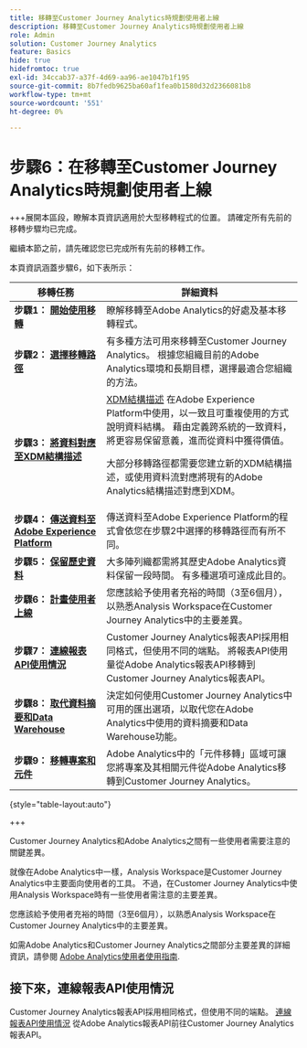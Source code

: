 ```yaml
---
title: 移轉至Customer Journey Analytics時規劃使用者上線
description: 移轉至Customer Journey Analytics時規劃使用者上線
role: Admin
solution: Customer Journey Analytics
feature: Basics
hide: true
hidefromtoc: true
exl-id: 34ccab37-a37f-4d69-aa96-ae1047b1f195
source-git-commit: 8b7fedb9625ba60af1fea0b1580d32d2366081b8
workflow-type: tm+mt
source-wordcount: '551'
ht-degree: 0%

---
```


# 步驟6：在移轉至Customer Journey Analytics時規劃使用者上線

+++展開本區段，瞭解本頁資訊適用於大型移轉程式的位置。 請確定所有先前的移轉步驟均已完成。

繼續本節之前，請先確認您已完成所有先前的移轉工作。

本頁資訊涵蓋步驟6，如下表所示：

| 移轉任務 | 詳細資料 |
|---------|----------|
| **步驟1： [開始使用移轉](/help/getting-started/cja-migration/cja-migration-getstarted.md)** | 瞭解移轉至Adobe Analytics的好處及基本移轉程式。 |
| **步驟2： [選擇移轉路徑](/help/getting-started/cja-migration/cja-migration-path.md)** | 有多種方法可用來移轉至Customer Journey Analytics。 根據您組織目前的Adobe Analytics環境和長期目標，選擇最適合您組織的方法。 |
| **步驟3： [將資料對應至XDM結構描述](/help/getting-started/cja-migration/cja-migration-xdm.md)** | [XDM結構描述](https://experienceleague.adobe.com/en/docs/experience-platform/xdm/home#xdm-schemas) 在Adobe Experience Platform中使用，以一致且可重複使用的方式說明資料結構。 藉由定義跨系統的一致資料，將更容易保留意義，進而從資料中獲得價值。<p>大部分移轉路徑都需要您建立新的XDM結構描述，或使用資料流對應將現有的Adobe Analytics結構描述對應到XDM。</p> |
| **步驟4： [傳送資料至Adobe Experience Platform](/help/getting-started/cja-migration/cja-migration-send-to-platform.md)** | 傳送資料至Adobe Experience Platform的程式會依您在步驟2中選擇的移轉路徑而有所不同。 |
| **步驟5： [保留歷史資料](/help/getting-started/cja-migration/cja-migration-historical-data.md)** | 大多陣列織都需將其歷史Adobe Analytics資料保留一段時間。 有多種選項可達成此目的。 |
| <span class="preview">**步驟6： [計畫使用者上線](/help/getting-started/cja-migration/cja-migration-onboarding.md)**</span> | <span class="preview">您應該給予使用者充裕的時間（3至6個月），以熟悉Analysis Workspace在Customer Journey Analytics中的主要差異。</span> |
| **步驟7： [連線報表API使用情況](/help/getting-started/cja-migration/cja-migration-api.md)** | Customer Journey Analytics報表API採用相同格式，但使用不同的端點。 將報表API使用量從Adobe Analytics報表API移轉到Customer Journey Analytics報表API。 |
| **步驟8： [取代資料摘要和Data Warehouse](/help/getting-started/cja-migration/cja-migration-export-options.md)** | 決定如何使用Customer Journey Analytics中可用的匯出選項，以取代您在Adobe Analytics中使用的資料摘要和Data Warehouse功能。 |
| **步驟9： [移轉專案和元件](/help/getting-started/cja-migration/cja-migration-projects.md)** | Adobe Analytics中的「元件移轉」區域可讓您將專案及其相關元件從Adobe Analytics移轉到Customer Journey Analytics。 |

{style="table-layout:auto"}

+++

Customer Journey Analytics和Adobe Analytics之間有一些使用者需要注意的關鍵差異。

就像在Adobe Analytics中一樣，Analysis Workspace是Customer Journey Analytics中主要面向使用者的工具。 不過，在Customer Journey Analytics中使用Analysis Workspace時有一些使用者需注意的主要差異。

您應該給予使用者充裕的時間（3至6個月），以熟悉Analysis Workspace在Customer Journey Analytics中的主要差異。

如需Adobe Analytics和Customer Journey Analytics之間部分主要差異的詳細資訊，請參閱 [Adobe Analytics使用者使用指南](/help/getting-started/aa-to-cja-user.md).

## 接下來，連線報表API使用情況

Customer Journey Analytics報表API採用相同格式，但使用不同的端點。 [連線報表API使用情況](/help/getting-started/cja-migration/cja-migration-api.md) 從Adobe Analytics報表API前往Customer Journey Analytics報表API。
